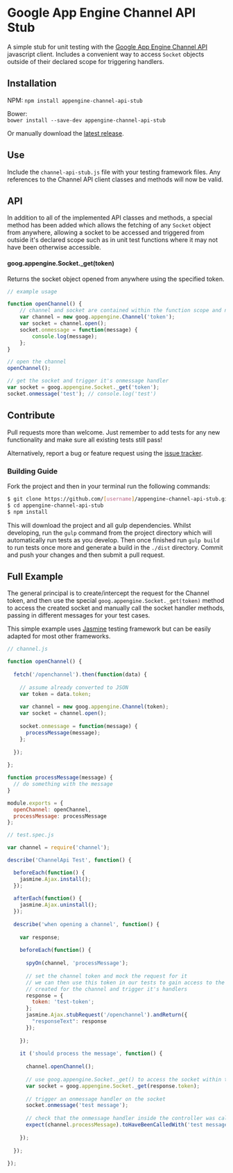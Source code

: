 # Google App Engine Channel API Stub

A simple stub for unit testing with the [Google App Engine Channel API](https://cloud.google.com/appengine/docs/python/channel/javascript) javascript client.
Includes a convenient way to access `Socket` objects outside of their declared scope for triggering handlers.

## Installation

NPM:
`npm install appengine-channel-api-stub`

Bower:  
`bower install --save-dev appengine-channel-api-stub`

Or manually download the [latest release](../../releases).

## Use

Include the `channel-api-stub.js` file with your testing framework files. Any references to the Channel API 
client classes and methods will now be valid.

## API

In addition to all of the implemented API classes and methods, a special method has been added which allows the 
fetching of any `Socket` object from anywhere, allowing a socket to be accessed and triggered from outside it's 
declared scope such as in unit test functions where it may not have been otherwise accessible.

#### goog.appengine.Socket._get(token)

Returns the socket object opened from anywhere using the specified token.

```javascript
// example usage

function openChannel() {
	// channel and socket are contained within the function scope and not accessible outside
	var channel = new goog.appengine.Channel('token');
	var socket = channel.open();
    socket.onmessage = function(message) {
		console.log(message);
	};  
}

// open the channel
openChannel();

// get the socket and trigger it's onmessage handler
var socket = goog.appengine.Socket._get('token');
socket.onmessage('test'); // console.log('test')
```

## Contribute

Pull requests more than welcome. Just remember to add tests for any new functionality and make sure all existing 
tests still pass!

Alternatively, report a bug or feature request using the [issue tracker](../../issues).

### Building Guide

Fork the project and then in your terminal run the following commands:

```bash
$ git clone https://github.com/[username]/appengine-channel-api-stub.git
$ cd appengine-channel-api-stub
$ npm install
```

This will download the project and all gulp dependencies. Whilst developing, run the `gulp` command from the 
project directory which will automatically run tests as you develop. Then once finished run `gulp build` to run 
tests once more and generate a build in the `./dist` directory. Commit and push your changes and then submit a 
pull request.


## Full Example

The general principal is to create/intercept the request for the Channel token, and then use the special 
`goog.appengine.Socket._get(token)` method to access the created socket and manually call the socket handler 
methods, passing in different messages for your test cases.

This simple example uses [Jasmine](http://jasmine.github.io/) testing framework but can be easily
adapted for most other frameworks.

```javascript
// channel.js

function openChannel() {
        	
  fetch('/openchannel').then(function(data) {
    
    // assume already converted to JSON
    var token = data.token;
    
    var channel = new goog.appengine.Channel(token);
    var socket = channel.open();
    
    socket.onmessage = function(message) {
      processMessage(message);
    };
      
  });
  
};

function processMessage(message) {
  // do something with the message
}

module.exports = {
  openChannel: openChannel,
  processMessage: processMessage
};
```

```javascript
// test.spec.js

var channel = require('channel');

describe('ChannelApi Test', function() {

  beforeEach(function() {
    jasmine.Ajax.install();
  });
  
  afterEach(function() {
    jasmine.Ajax.uninstall();
  });
    
  describe('when opening a channel', function() {
    
    var response;
    
    beforeEach(function() {
    
      spyOn(channel, 'processMessage');
    
      // set the channel token and mock the request for it
      // we can then use this token in our tests to gain access to the socket
      // created for the channel and trigger it's handlers
      response = {
        token: 'test-token';
      };            
      jasmine.Ajax.stubRequest('/openchannel').andReturn({
        "responseText": response
      });
        
    });
    
    it ('should process the message', function() {
      
      channel.openChannel();
      
      // use goog.appengine.Socket._get() to access the socket within the controller
      var socket = goog.appengine.Socket._get(response.token);
      
      // trigger an onmessage handler on the socket
      socket.onmessage('test message');
      
      // check that the onmessage handler inside the controller was called and worked as expected
      expect(channel.processMessage).toHaveBeenCalledWith('test message');
        
    });
      
  });
    
});
```
